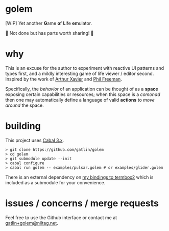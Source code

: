 # golem

[WIP] Yet another **G**ame **o**f **L**ife **em**ulator.

🚨 Not done but has parts worth sharing! 🚨

# why

This is an excuse for the author to experiment with reactive UI patterns and
types first, and a mildly interesting game of life viewer / editor second.
Inspired by the work of [Arthur Xavier][xavierpdf] and
[Phil Freeman][freemanpdf].

Specifically, the *behavior* of an application can be thought of as a **space**
exposing certain capabilities or resources; when this space is a *comonad*
then one may automatically define a language of valid **actions** to *move
around* the space.

# building

This project uses [Cabal 3.x][cabal].

```console
> git clone https://github.com/gatlin/golem
> cd golem
> git submodule update --init
> cabal configure
> cabal run golem -- examples/pulsar.golem # or examples/glider.golem
```

There is an external dependency on [my bindings to termbox2][tb2hs] which is
included as a submodule for your convenience.

# issues / concerns / merge requests

Feel free to use the Github interface or contact me at
<gatlin+golem@niltag.net>.

[xavierpdf]: https://arthurxavierx.github.io/RealWorldAppComonadicUI.pdf
[freemanpdf]: http://functorial.com/the-future-is-comonadic/main.pdf
[tb2hs]: https://github.com/gatlin/termbox2-hs
[cabal]: https://cabal.readthedocs.io/en/stable/index.html
